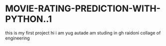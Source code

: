# MOVIE-RATING-PREDICTION-WITH-PYTHON..1
this is my first project
hi i am yug autade am studing in gh raidoni collage of engineering
